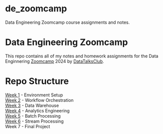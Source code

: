 # de_zoomcamp
Data Engineering Zoomcamp course assignments and notes.

# Data Engineering Zoomcamp
This repo contains all of my notes and homework assignments for the Data Enginnering [Zoomcamp](https://github.com/DataTalksClub/data-engineering-zoomcamp) 2024 by [DataTalksClub](https://github.com/DataTalksClub).
 
# Repo Structure
[Week 1](https://github.com/dmdequin/de_zoomcamp/tree/main/week_1) - Environment Setup<br>
[Week 2](https://github.com/dmdequin/de_zoomcamp/tree/main/week_2) - Workflow Orchestration<br>
[Week 3](https://github.com/dmdequin/de_zoomcamp/tree/main/week_3) - Data Warehouse<br>
[Week 4](https://github.com/dmdequin/de_zoomcamp/tree/main/week_4) - Analytics Engineering<br>
[Week 5](https://github.com/dmdequin/de_zoomcamp/tree/main/week_5) - Batch Processing<br>
[Week 6](https://github.com/dmdequin/de_zoomcamp/tree/main/week_6) - Stream Processing<br>
Week 7 - Final Project<br>
